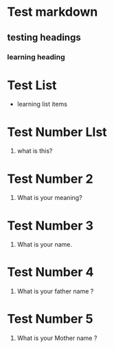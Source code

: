 # Test markdown
## testing headings
### learning heading

# Test List
- learning list items

# Test Number LIst
1. what is this?

# Test Number 2
1. What is your meaning?

# Test Number 3
1. What is your name.

# Test Number 4
1. What is your father name ?

# Test Number 5
1. What is your Mother name ?
